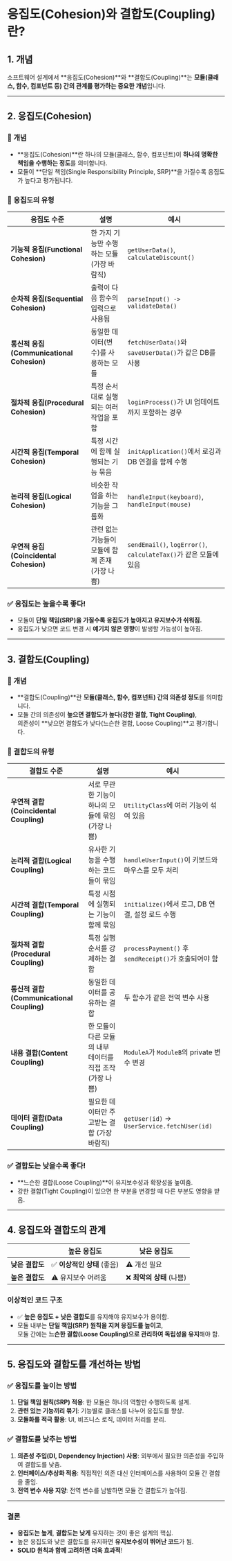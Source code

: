 # 응집도(Cohesion)와 결합도(Coupling)란?

## **1. 개념**

소프트웨어 설계에서 **응집도(Cohesion)**와 **결합도(Coupling)**는 **모듈(클래스, 함수, 컴포넌트 등) 간의 관계를 평가하는 중요한 개념**입니다.

---

## **2. 응집도(Cohesion)**

### **🔹 개념**

- **응집도(Cohesion)**란 하나의 모듈(클래스, 함수, 컴포넌트)이 **하나의 명확한 책임을 수행하는 정도**를 의미합니다.
- 모듈이 **단일 책임(Single Responsibility Principle, SRP)**을 가질수록 응집도가 높다고 평가됩니다.

### **🔹 응집도의 유형**

| 응집도 수준                               | 설명                                            | 예시                                                             |
| ----------------------------------------- | ----------------------------------------------- | ---------------------------------------------------------------- |
| **기능적 응집(Functional Cohesion)**      | 한 가지 기능만 수행하는 모듈 (가장 바람직)      | `getUserData()`, `calculateDiscount()`                           |
| **순차적 응집(Sequential Cohesion)**      | 출력이 다음 함수의 입력으로 사용됨              | `parseInput() -> validateData()`                                 |
| **통신적 응집(Communicational Cohesion)** | 동일한 데이터(변수)를 사용하는 모듈             | `fetchUserData()`와 `saveUserData()`가 같은 DB를 사용            |
| **절차적 응집(Procedural Cohesion)**      | 특정 순서대로 실행되는 여러 작업을 포함         | `loginProcess()`가 UI 업데이트까지 포함하는 경우                 |
| **시간적 응집(Temporal Cohesion)**        | 특정 시간에 함께 실행되는 기능 묶음             | `initApplication()`에서 로깅과 DB 연결을 함께 수행               |
| **논리적 응집(Logical Cohesion)**         | 비슷한 작업을 하는 기능을 그룹화                | `handleInput(keyboard)`, `handleInput(mouse)`                    |
| **우연적 응집(Coincidental Cohesion)**    | 관련 없는 기능들이 모듈에 함께 존재 (가장 나쁨) | `sendEmail()`, `logError()`, `calculateTax()`가 같은 모듈에 있음 |

### **✅ 응집도는 높을수록 좋다!**

- 모듈이 **단일 책임(SRP)을 가질수록 응집도가 높아지고 유지보수가 쉬워짐.**
- 응집도가 낮으면 코드 변경 시 **예기치 않은 영향**이 발생할 가능성이 높아짐.

---

## **3. 결합도(Coupling)**

### **🔹 개념**

- **결합도(Coupling)**란 **모듈(클래스, 함수, 컴포넌트) 간의 의존성 정도**를 의미합니다.
- 모듈 간의 의존성이 **높으면 결합도가 높다(강한 결합, Tight Coupling)**,  
  의존성이 **낮으면 결합도가 낮다(느슨한 결합, Loose Coupling)**고 평가합니다.

### **🔹 결합도의 유형**

| 결합도 수준                               | 설명                                                      | 예시                                                  |
| ----------------------------------------- | --------------------------------------------------------- | ----------------------------------------------------- |
| **우연적 결합(Coincidental Coupling)**    | 서로 무관한 기능이 하나의 모듈에 묶임 (가장 나쁨)         | `UtilityClass`에 여러 기능이 섞여 있음                |
| **논리적 결합(Logical Coupling)**         | 유사한 기능을 수행하는 코드들이 묶임                      | `handleUserInput()`이 키보드와 마우스를 모두 처리     |
| **시간적 결합(Temporal Coupling)**        | 특정 시점에 실행되는 기능이 함께 묶임                     | `initialize()`에서 로그, DB 연결, 설정 로드 수행      |
| **절차적 결합(Procedural Coupling)**      | 특정 실행 순서를 강제하는 결합                            | `processPayment()` 후 `sendReceipt()`가 호출되어야 함 |
| **통신적 결합(Communicational Coupling)** | 동일한 데이터를 공유하는 결합                             | 두 함수가 같은 전역 변수 사용                         |
| **내용 결합(Content Coupling)**           | 한 모듈이 다른 모듈의 내부 데이터를 직접 조작 (가장 나쁨) | `ModuleA`가 `ModuleB`의 private 변수 변경             |
| **데이터 결합(Data Coupling)**            | 필요한 데이터만 주고받는 결합 (가장 바람직)               | `getUser(id)` → `UserService.fetchUser(id)`           |

### **✅ 결합도는 낮을수록 좋다!**

- **느슨한 결합(Loose Coupling)**이 유지보수성과 확장성을 높여줌.
- 강한 결합(Tight Coupling)이 있으면 한 부분을 변경할 때 다른 부분도 영향을 받음.

---

## **4. 응집도와 결합도의 관계**

|                 | **높은 응집도**             | **낮은 응집도**           |
| --------------- | --------------------------- | ------------------------- |
| **낮은 결합도** | ✅ **이상적인 상태** (좋음) | ⚠️ 개선 필요              |
| **높은 결합도** | ⚠️ 유지보수 어려움          | ❌ **최악의 상태** (나쁨) |

### **이상적인 코드 구조**

- ✅ **높은 응집도 + 낮은 결합도**를 유지해야 유지보수가 용이함.
- 모듈 내부는 **단일 책임(SRP) 원칙을 지켜 응집도를 높이고**,  
  모듈 간에는 **느슨한 결합(Loose Coupling)으로 관리하여 독립성을 유지**해야 함.

---

## **5. 응집도와 결합도를 개선하는 방법**

### ✅ **응집도를 높이는 방법**

1. **단일 책임 원칙(SRP) 적용**: 한 모듈은 하나의 역할만 수행하도록 설계.
2. **관련 있는 기능끼리 묶기**: 기능별로 클래스를 나누어 응집도를 향상.
3. **모듈화를 적극 활용**: UI, 비즈니스 로직, 데이터 처리를 분리.

### ✅ **결합도를 낮추는 방법**

1. **의존성 주입(DI, Dependency Injection) 사용**: 외부에서 필요한 의존성을 주입하여 결합도를 낮춤.
2. **인터페이스/추상화 적용**: 직접적인 의존 대신 인터페이스를 사용하여 모듈 간 결합을 줄임.
3. **전역 변수 사용 지양**: 전역 변수를 남발하면 모듈 간 결합도가 높아짐.

---

### **결론**

- **응집도는 높게**, **결합도는 낮게** 유지하는 것이 좋은 설계의 핵심.
- 높은 응집도와 낮은 결합도를 유지하면 **유지보수성이 뛰어난 코드**가 됨.
- **SOLID 원칙과 함께 고려하면 더욱 효과적**!
